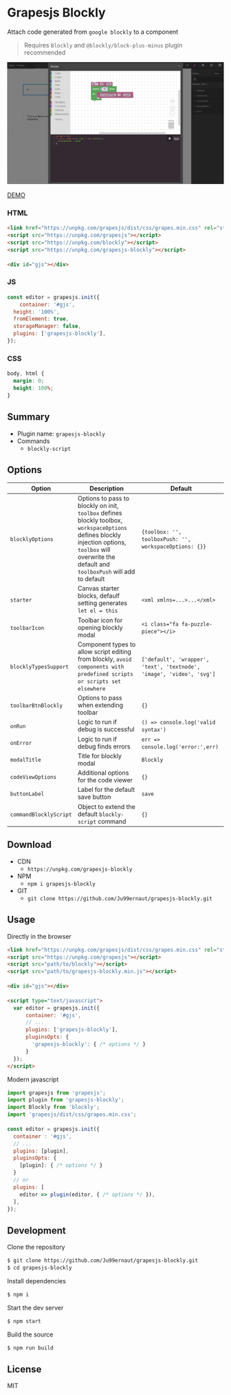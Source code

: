 # Grapesjs Blockly

Attach code generated from `google blockly` to a component

>Requires `Blockly` and `@blockly/block-plus-minus` plugin recommended

<p align="center">
  <img alt="screenshot.png" src="screenshot.png"/>
</p>

[DEMO](https://codepen.io/ju99ernaut/pen/ExKOxKg)

### HTML
```html
<link href="https://unpkg.com/grapesjs/dist/css/grapes.min.css" rel="stylesheet">
<script src="https://unpkg.com/grapesjs"></script>
<script src="https://unpkg.com/blockly"></script>
<script src="https://unpkg.com/grapesjs-blockly"></script>

<div id="gjs"></div>
```

### JS
```js
const editor = grapesjs.init({
	container: '#gjs',
  height: '100%',
  fromElement: true,
  storageManager: false,
  plugins: ['grapesjs-blockly'],
});
```

### CSS
```css
body, html {
  margin: 0;
  height: 100%;
}
```


## Summary

* Plugin name: `grapesjs-blockly`
* Commands
    * `blockly-script`


## Options

| Option | Description | Default |
|-|-|-
| `blocklyOptions` | Options to pass to blockly on init, `toolbox` defines blockly toolbox, `workspaceOptions` defines blockly injection options, `toolbox` will overwrite the default and `toolboxPush` will add to default | `{toolbox: '', toolboxPush: '', workspaceOptions: {}}` |
| `starter` | Canvas starter blocks, defaulf setting generates `let el = this` | `<xml xmlns=...>...</xml>` |
| `toolbarIcon` | Toolbar icon for opening blockly modal | `<i class="fa fa-puzzle-piece"></i>` | 
| `blocklyTypesSupport` | Component types to allow script editing from blockly, `avoid components with predefined scripts or scripts set elsewhere` | `['default', 'wrapper', 'text', 'textnode', 'image', 'video', 'svg']` |
| `toolbarBtnBlockly` | Options to pass when extending toolbar | `{}` |
| `onRun` | Logic to run if debug is successful | `() => console.log('valid syntax')` |
| `onError` | Logic to run if debug finds errors | `err => console.log('error:',err)` |
| `modalTitle` | Title for blockly modal | `Blockly` |
| `codeViewOptions` | Additional options for the code viewer | `{}` |
| `buttonLabel` | Label for the default save button | `save` |
| `commandBlocklyScript` | Object to extend the default `blockly-script` command | `{}` |



## Download

* CDN
  * `https://unpkg.com/grapesjs-blockly`
* NPM
  * `npm i grapesjs-blockly`
* GIT
  * `git clone https://github.com/Ju99ernaut/grapesjs-blockly.git`



## Usage

Directly in the browser
```html
<link href="https://unpkg.com/grapesjs/dist/css/grapes.min.css" rel="stylesheet"/>
<script src="https://unpkg.com/grapesjs"></script>
<script src="path/to/blockly"></script>
<script src="path/to/grapesjs-blockly.min.js"></script>

<div id="gjs"></div>

<script type="text/javascript">
  var editor = grapesjs.init({
      container: '#gjs',
      // ...
      plugins: ['grapesjs-blockly'],
      pluginsOpts: {
        'grapesjs-blockly': { /* options */ }
      }
  });
</script>
```

Modern javascript
```js
import grapesjs from 'grapesjs';
import plugin from 'grapesjs-blockly';
import Blockly from 'blockly';
import 'grapesjs/dist/css/grapes.min.css';

const editor = grapesjs.init({
  container : '#gjs',
  // ...
  plugins: [plugin],
  pluginsOpts: {
    [plugin]: { /* options */ }
  }
  // or
  plugins: [
    editor => plugin(editor, { /* options */ }),
  ],
});
```



## Development

Clone the repository

```sh
$ git clone https://github.com/Ju99ernaut/grapesjs-blockly.git
$ cd grapesjs-blockly
```

Install dependencies

```sh
$ npm i
```

Start the dev server

```sh
$ npm start
```

Build the source

```sh
$ npm run build
```



## License

MIT
